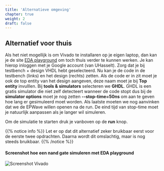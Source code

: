```yaml
---
title: 'Alternatieve omgeving'
chapter: true
weight: 2
draft: false
---
```


## Alternatief voor thuis

Als het niet mogellijk is om Vivado te installaren op je eigen laptop, dan kan je de site [EDA playground](https://www.edaplayground.com/) om toch thuis verder te kunnen werken.
Je kan hierop inloggen met je Google account (van UHasselt). Zorg dat je bij testbench + design VHDL hebt geselecteerd. Nu kan je de code in de testbench (links) en het design (rechts) zetten. Als de code er in zit moet je ook de top entity van het design aangeven, deze naam moet je bij **Top entity** invulllen. Bij **tools & simulators** selecteren we **GHDL**. GHDL is een gratis simulator die niet zelf detecteert wanneer de code stopt dus bij de **simulator options** moet je nog zetten  **--stop-time=50ns** om aan te geven hoe lang er gesimuleerd moet worden. Als laatste moeten we nog aanvinken dat we de EPWave willen openen na de run. De eind tijd van stop-time moet je natuurlijk aanpassen als je langer wil simuleren.

Om de simulatie te starten druk je vanboven op de **run** knop.

<!-- Different types for notices are: info (yellow), tip (green), warning (red), note (blue)-->
{{% notice info %}}
Let er op dat dit alternatief zeker bruikbaar eerst voor de eerste twee opdrachten. Daarna wordt dit omslachtig, maar is nog steeds bruikbaar.
{{% /notice %}}

#### Screenshot hoe een nand gate simuleren met EDA playground

![Screenshot Vivado](/images/001/eda_playground.png)